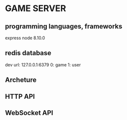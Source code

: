 # GAME SERVER

## programming languages, frameworks

express
node 8.10.0

## redis database

dev url: 127.0.0.1:6379
0: game
1: user

## Archeture

## HTTP API

## WebSocket API
